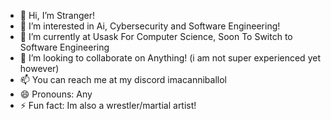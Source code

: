 - 👋 Hi, I’m Stranger!
- 👀 I’m interested in Ai, Cybersecurity and Software Engineering!
- 🌱 I’m currently at Usask For Computer Science, Soon To Switch to Software Engineering
- 💞️ I’m looking to collaborate on Anything! (i am not super experienced yet however)
- 📫 You can reach me at my discord imacanniballol
- 😄 Pronouns: Any
- ⚡ Fun fact: Im also a wrestler/martial artist!
<!---
StRAnGer977/StRAnGer977 is a ✨ special ✨ repository because its `README.md` (this file) appears on your GitHub profile.
You can click the Preview link to take a look at your changes.
--->
